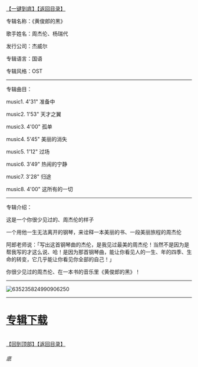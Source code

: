 [【一键到底】](#底)[【返回目录】](/README.md)

专辑名称：《黄俊郎的黑》

歌手姓名：周杰伦、杨瑞代

发行公司：杰威尔

专辑语言：国语

专辑风格：OST

------------
专辑曲目：

music1. 4'31" 准备中

music2. 1'53" 天才之翼

music3. 4'00" 孤单

music4. 5'45" 美丽的消失

music5. 1'12" 过场

music6. 3'49" 热闹的宁静

music7. 3'28" 归途

music8. 4'00" 这所有的一切

------------
专辑介绍：

这是一个你很少见过的、周杰伦的样子
 
一个用他一生无法离开的钢琴，来诠释一本美丽的书、一段美丽旅程的周杰伦
 
阿郎老师说：「写出这首钢琴曲的杰伦，是我见过最美的周杰伦！当然不是因为是帮我写的才这么说、哈！是因为那首钢琴曲，能让你看见人的一生、年的四季、生命的转变，它几乎能让你看见你全部的自己！」
 
你很少见过的周杰伦、在一本书的音乐里《黄俊郎的黑》！

------------
![635235824990906250](https://image.acg.lol/file/2025/10/04/635235824990906250.jpg)

------------

# [专辑下载](https://url53.ctfile.com/f/25713053-8445448758-b88525?p=1024)
<br>[【回到顶部】](#readme)[【返回目录】](/README.md)
###### 底

